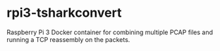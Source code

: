 # rpi3-tsharkconvert
Raspberry Pi 3 Docker container for combining multiple PCAP files and running a TCP reassembly on the packets.
